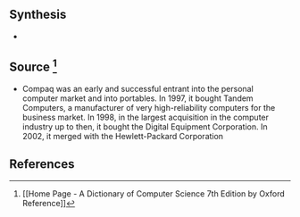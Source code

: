 ## Synthesis
- 
## Source [^1]
- Compaq was an early and successful entrant into the personal computer market and into portables. In 1997, it bought Tandem Computers, a manufacturer of very high-reliability computers for the business market. In 1998, in the largest acquisition in the computer industry up to then, it bought the Digital Equipment Corporation. In 2002, it merged with the Hewlett-Packard Corporation
## References

[^1]: [[Home Page - A Dictionary of Computer Science 7th Edition by Oxford Reference]]